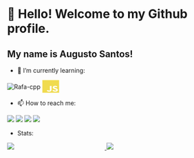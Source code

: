 # 👋 Hello! Welcome to my Github profile.
## My name is Augusto Santos!

- 🌱 I’m currently learning:
<img align="center" alt="Rafa-cpp" height="30" width="40" src="https://cdn.jsdelivr.net/gh/devicons/devicon/icons/c/c-original.svg" />
<img align="center" alt="Rafa-Js" height="30" width="40" src="https://raw.githubusercontent.com/devicons/devicon/master/icons/javascript/javascript-plain.svg">
</div>

- 📫 How to reach me: 
<div>
<a href="https://instagram.com/sntsaugusto" target="_blank"><img src="https://img.shields.io/badge/-Instagram-%23E4405F?style=for-the-badge&logo=instagram&logoColor=white" target="_blank"></a>
<a href = "mailto:augusto.santos131012@gmail.com"><img src="https://img.shields.io/badge/Gmail-D14836?style=for-the-badge&logo=gmail&logoColor=white" target="_blank"></a>
<a href="https://www.linkedin.com/in/augusto-santos-324017257" target="_blank"><img src="https://img.shields.io/badge/-LinkedIn-%230077B5?style=for-the-badge&logo=linkedin&logoColor=white" target="_blank"></a> 
<a href="https://discord.gg/Auggie#5990" target="_blank"><img src="https://img.shields.io/badge/Discord-7289DA?style=for-the-badge&logo=discord&logoColor=white" target="_blank"></a> 
</div>

- Stats:
<div>
<a href="https://github.com/AugustoCSantos">
<img width="45%" src="https://github-readme-stats.vercel.app/api/top-langs/?username=AugustoCSantos&layout=compact&langs_count=7&theme=midnight-purple" style="display:inline-block"/>
<img width="45%" src="https://github-readme-stats.vercel.app/api?username=AugustoCSantos&show_icons=true&theme=midnight-purple&include_all_commits=true&count_private=true" style="display:inline-block"/>
</div>

